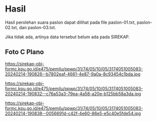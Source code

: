 # Hasil

Hasil perolehan suara paslon dapat dilihat pada file paslon-01.txt, paslon-02.txt, dan paslon-03.txt.

Jika tidak ada, artinya data tersebut belum ada pada SIREKAP.

## Foto C Plano

https://sirekap-obj-formc.kpu.go.id/e475/pemilu/ppwp/31/74/05/10/05/3174051005083-20240214-190826--b7802eaf-4661-4e87-9a0a-8c93454c1bda.jpg

https://sirekap-obj-formc.kpu.go.id/e475/pemilu/ppwp/31/74/05/10/05/3174051005083-20240214-190832--c76a53a3-79ea-4a58-a20e-b125bb58a3da.jpg

https://sirekap-obj-formc.kpu.go.id/e475/pemilu/ppwp/31/74/05/10/05/3174051005083-20240214-190838--0056691d-c42f-4e60-86e5-e5c40e5fde54.jpg
